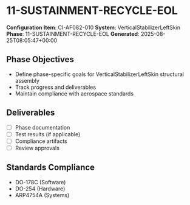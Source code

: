 # 11-SUSTAINMENT-RECYCLE-EOL

**Configuration Item**: CI-AF082-010
**System**: VerticalStabilizerLeftSkin
**Phase**: 11-SUSTAINMENT-RECYCLE-EOL
**Generated**: 2025-08-25T08:05:47+00:00

## Phase Objectives
- Define phase-specific goals for VerticalStabilizerLeftSkin structural assembly
- Track progress and deliverables
- Maintain compliance with aerospace standards

## Deliverables
- [ ] Phase documentation
- [ ] Test results (if applicable)
- [ ] Compliance artifacts
- [ ] Review approvals

## Standards Compliance
- DO-178C (Software)
- DO-254 (Hardware)
- ARP4754A (Systems)

